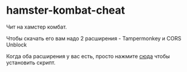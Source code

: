 # hamster-kombat-cheat
Чит на хамстер комбат.

Чтобы скачать его вам надо 2 расширения - Tampermonkey и CORS Unblock

Когда оба расширения у вас есть, просто нажмите [сюда](https://github.com/ulybaka1337/hamster-kombat-cheat/raw/main/main.js) чтобы установить скрипт.
